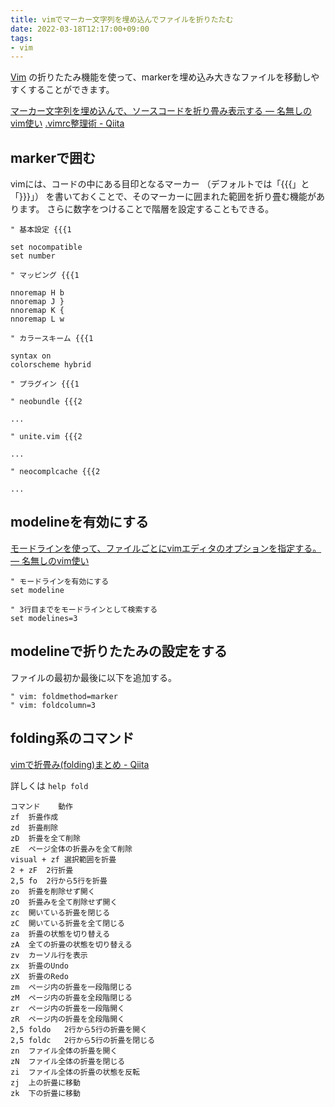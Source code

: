```yaml
---
title: vimでマーカー文字列を埋め込んでファイルを折りたたむ
date: 2022-03-18T12:17:00+09:00
tags:
- vim
---
```


[Vim](note/Vim.md) の折りたたみ機能を使って、markerを埋め込み大きなファイルを移動しやすくすることができます。

[マーカー文字列を埋め込んで、ソースコードを折り畳み表示する — 名無しのvim使い](https://nanasi.jp/articles/howto/fold/fold-marker.html)
[.vimrc整理術 - Qiita](https://qiita.com/naoty_k/items/674787bc2d9885f81a0b)

## markerで囲む

vimには、コードの中にある目印となるマーカー （デフォルトでは「{{{」と「}}}」） を書いておくことで、そのマーカーに囲まれた範囲を折り畳む機能があります。
さらに数字をつけることで階層を設定することもできる。

````vim
" 基本設定 {{{1

set nocompatible
set number

" マッピング {{{1

nnoremap H b
nnoremap J }
nnoremap K {
nnoremap L w

" カラースキーム {{{1

syntax on
colorscheme hybrid

" プラグイン {{{1

" neobundle {{{2

...

" unite.vim {{{2

...

" neocomplcache {{{2

...

````

## modelineを有効にする

[モードラインを使って、ファイルごとにvimエディタのオプションを指定する。 — 名無しのvim使い](http://nanasi.jp/articles/howto/file/modeline.html)

````vim
" モードラインを有効にする
set modeline

" 3行目までをモードラインとして検索する
set modelines=3
````

## modelineで折りたたみの設定をする

ファイルの最初か最後に以下を追加する。

````vim
" vim: foldmethod=marker
" vim: foldcolumn=3
````

## folding系のコマンド

[vimで折畳み(folding)まとめ - Qiita](https://qiita.com/ysuzuki19/items/23a998d3636684ec1ca1)

詳しくは `help fold`

````
コマンド	動作
zf	折畳作成
zd	折畳削除
zD	折畳を全て削除
zE	ページ全体の折畳みを全て削除
visual + zf	選択範囲を折畳
2 + zF	2行折畳
2,5 fo	2行から5行を折畳
zo	折畳を削除せず開く
zO	折畳みを全て削除せず開く
zc	開いている折畳を閉じる
zC	開いている折畳を全て閉じる
za	折畳の状態を切り替える
zA	全ての折畳の状態を切り替える
zv	カーソル行を表示
zx	折畳のUndo
zX	折畳のRedo
zm	ページ内の折畳を一段階閉じる
zM	ページ内の折畳を全段階閉じる
zr	ページ内の折畳を一段階開く
zR	ページ内の折畳を全段階開く
2,5 foldo	2行から5行の折畳を開く
2,5 foldc	2行から5行の折畳を閉じる
zn	ファイル全体の折畳を開く
zN	ファイル全体の折畳を閉じる
zi	ファイル全体の折畳の状態を反転
zj	上の折畳に移動
zk	下の折畳に移動
````
